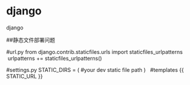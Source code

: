 # django
django

##静态文件部署问题

#url.py
  from django.contrib.staticfiles.urls import staticfiles_urlpatterns
  urlpatterns += staticfiles_urlpatterns()
  
#settings.py
  STATIC_DIRS = (
      #your dev static file path
  )
  
#templates
  {{ STATIC_URL }}
